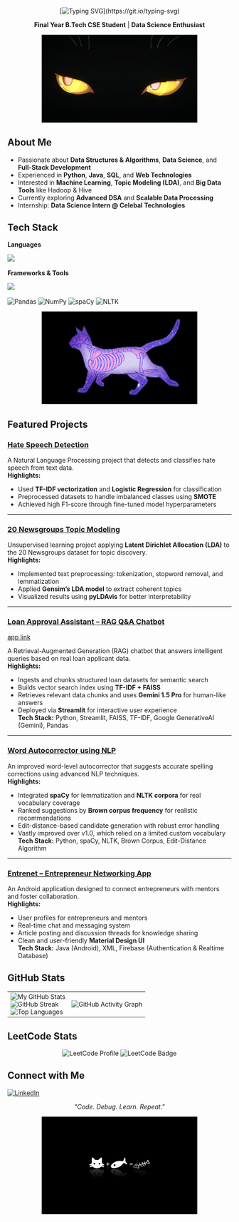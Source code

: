 <div align="center">

[![Typing SVG](https://readme-typing-svg.herokuapp.com?font=Fira+Code&weight=900&size=30&duration=3000&pause=800&color=F7F7F7&center=true&vCenter=true&repeat=false&width=435&lines=Hi%2C+Chelsa+MJ+here!)](https://git.io/typing-svg)

**Final Year B.Tech CSE Student** | **Data Science Enthusiast**  

<img src="./assets/cat_eyes.gif" alt="Cat GIF" width="350"/>

</div>



## About Me
- Passionate about **Data Structures & Algorithms**, **Data Science**, and **Full-Stack Development**  
- Experienced in **Python**, **Java**, **SQL**, and **Web Technologies**  
- Interested in **Machine Learning**, **Topic Modeling (LDA)**, and **Big Data Tools** like Hadoop & Hive  
- Currently exploring **Advanced DSA** and **Scalable Data Processing**  
- Internship: **Data Science Intern @ Celebal Technologies**  


## Tech Stack

**Languages**  

<p align="left">
  <a href="https://skillicons.dev">
    <img src="https://skillicons.dev/icons?i=py,kotlin,java,mysql," />
  </a>
</p>


**Frameworks & Tools**  

<p align="left">
  <a href="https://skillicons.dev">
    <img src="https://skillicons.dev/icons?i=vscode,netlify,firebase,gcp,git,github,autocad,bash,linux,ai,anaconda,androidstudio,pkl,pytorch,regex,sklearn,tensorflow,ubuntu," />
  </a>
</p>

![Pandas](https://img.shields.io/badge/Pandas-150458?style=for-the-badge&logo=pandas&logoColor=white)
![NumPy](https://img.shields.io/badge/Numpy-013243?style=for-the-badge&logo=numpy&logoColor=white)
![spaCy](https://img.shields.io/badge/spaCy-09A3D5?style=for-the-badge&logo=spacy&logoColor=white)
![NLTK](https://img.shields.io/badge/NLTK-154713?style=for-the-badge&logo=nltk&logoColor=white)



<div align="center">

<img src="./assets/cat_skel.gif" alt="Cat GIF" width="350"/>

</div>

## Featured Projects

### [Hate Speech Detection](https://github.com/ChelsaMJ/Hate-Speech-Detection)
A Natural Language Processing project that detects and classifies hate speech from text data.  
**Highlights:**
- Used **TF-IDF vectorization** and **Logistic Regression** for classification  
- Preprocessed datasets to handle imbalanced classes using **SMOTE**  
- Achieved high F1-score through fine-tuned model hyperparameters  

---

### [20 Newsgroups Topic Modeling](https://github.com/ChelsaMJ/Celebal-Summer-Internship/tree/main/Project)
Unsupervised learning project applying **Latent Dirichlet Allocation (LDA)** to the 20 Newsgroups dataset for topic discovery.  
**Highlights:**
- Implemented text preprocessing: tokenization, stopword removal, and lemmatization  
- Applied **Gensim’s LDA model** to extract coherent topics  
- Visualized results using **pyLDAvis** for better interpretability

---

### [Loan Approval Assistant – RAG Q&A Chatbot](https://github.com/ChelsaMJ/RAG-QnA-Chatbot)
[app link](https://rag-q-a-chatbot-f4qggzlbwcf3kaz3b7rnrs.streamlit.app/)

A Retrieval-Augmented Generation (RAG) chatbot that answers intelligent queries based on real loan applicant data.  
**Highlights:**
- Ingests and chunks structured loan datasets for semantic search
- Builds vector search index using **TF-IDF + FAISS**
- Retrieves relevant data chunks and uses **Gemini 1.5 Pro** for human-like answers
- Deployed via **Streamlit** for interactive user experience  
**Tech Stack:** Python, Streamlit, FAISS, TF-IDF, Google GenerativeAI (Gemini), Pandas

---

### [Word Autocorrector using NLP](https://github.com/ChelsaMJ/Word-Autocorrector-using-NLP)
An improved word-level autocorrector that suggests accurate spelling corrections using advanced NLP techniques.  
**Highlights:**
- Integrated **spaCy** for lemmatization and **NLTK corpora** for real vocabulary coverage
- Ranked suggestions by **Brown corpus frequency** for realistic recommendations
- Edit-distance-based candidate generation with robust error handling
- Vastly improved over v1.0, which relied on a limited custom vocabulary  
**Tech Stack:** Python, spaCy, NLTK, Brown Corpus, Edit-Distance Algorithm

---

### [Entrenet – Entrepreneur Networking App](https://github.com/ChelsaMJ/Entrenet-Android-App)
An Android application designed to connect entrepreneurs with mentors and foster collaboration.  
**Highlights:**
- User profiles for entrepreneurs and mentors
- Real-time chat and messaging system
- Article posting and discussion threads for knowledge sharing
- Clean and user-friendly **Material Design UI**  
**Tech Stack:** Java (Android), XML, Firebase (Authentication & Realtime Database)



## GitHub Stats

<table>
  <tr>
    <td>
      <img src="https://github-readme-stats.vercel.app/api?username=chelsamj&show_icons=true&theme=tokyonight" alt="My GitHub Stats"/>
      <br/>
      <img src="https://streak-stats.demolab.com?user=chelsamj&theme=highcontrast" alt="GitHub Streak"/>
      <br/>
      <img src="https://github-readme-stats.vercel.app/api/top-langs/?username=chelsamj&layout=compact&theme=tokyonight" alt="Top Languages"/>
    </td>
    <td>
      <img src="https://github-readme-activity-graph.vercel.app/graph?username=ChelsaMJ&bg_color=000000&color=ffffff&line=016f19&point=bdbfc1&area=true&hide_border=true" alt="GitHub Activity Graph"/>
    </td>
  </tr>
</table>




## LeetCode Stats
<p align="center">
  <img src="https://leetcard.jacoblin.cool/chelsamj?theme=dark" alt="LeetCode Profile" Width=500px />
  <img src="https://leetcode-badge-showcase.vercel.app/api?username=chelsamj&theme=dark&animated=true" alt="LeetCode Badge" />
</p>




## Connect with Me
[![LinkedIn](https://img.shields.io/badge/LinkedIn-blue?style=for-the-badge&logo=linkedin)](https://linkedin.com/in/chelsamj) 



<div align="center">

*"Code. Debug. Learn. Repeat."*

<img src="./assets/cat_fish.jpg" alt="Cat GIF" width="350"/>

</div>
